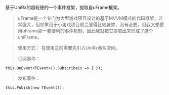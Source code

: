 基于UniRx的超轻便的一个事件框架，提取自uFrame框架。

>uFrame是一个专门为大型游戏项目设计的基于MVVM模式的代码框架，非常强大，但如果用于小游戏项目就会显得比较臃肿，没有必要，但我又想要用uFrame那一套便利的事件机制，因此我就把它提取出来形成了这个uniFrame。

>使用方式：
在使用之前需要先引入UniRx命名空间。

>订阅事件：
```
this.OnEvent<TEvent>().Subscribe(x => { });
```
>发布事件：
```
this.Pubish(new TEvent());
```
